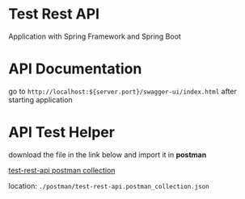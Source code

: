 # Test Rest API

Application with Spring Framework and Spring Boot

# API Documentation

go to `http://localhost:${server.port}/swagger-ui/index.html` after starting application

# API Test Helper

download the file in the link below and import it in **postman**

[test-rest-api postman collection](./postman/test-rest-api.postman_collection.json)

location: `./postman/test-rest-api.postman_collection.json`
